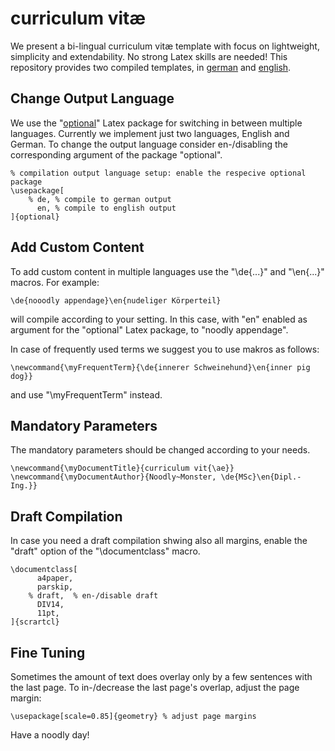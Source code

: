# curriculum vitæ
We present a bi-lingual curriculum vitæ template with
focus on lightweight, simplicity and extendability. 
No strong Latex skills are needed! 
This repository provides two compiled templates, in [german](cv-de.pdf) and [english](cv-en.pdf).

## Change Output Language
We use the "[optional](http://tug.ctan.org/macros/latex/contrib/optional/optional.pdf)" 
Latex package for switching in between multiple languages.
Currently we implement just two languages, English and German.
To change the output language consider en-/disabling 
the corresponding argument of the package "optional".

```
% compilation output language setup: enable the respecive optional package
\usepackage[
    % de, % compile to german output
      en, % compile to english output
]{optional} 
```

## Add Custom Content
To add custom content in multiple languages use the "\de{...}" and "\en{...}" macros.
For example:

```
\de{nooodly appendage}\en{nudeliger Körperteil}

```
will compile according to your setting. In this case, with "en" enabled as 
argument for the "optional" Latex package, to "noodly appendage".

In case of frequently used terms we suggest you to use makros as follows:

```
\newcommand{\myFrequentTerm}{\de{innerer Schweinehund}\en{inner pig dog}}
```
and use "\myFrequentTerm" instead.

## Mandatory Parameters

The mandatory parameters should be changed according to your needs.

```
\newcommand{\myDocumentTitle}{curriculum vit{\ae}}
\newcommand{\myDocumentAuthor}{Noodly~Monster, \de{MSc}\en{Dipl.-Ing.}}
```

## Draft Compilation
In case you need a draft compilation shwing also all margins, enable the
"draft" option of the "\documentclass" macro.

```
\documentclass[
      a4paper,
      parskip,
    % draft,  % en-/disable draft
      DIV14,
      11pt,
]{scrartcl}
```

## Fine Tuning
Sometimes the amount of text does overlay only by a few sentences with the last page.
To in-/decrease the last page's overlap, adjust the page margin:

```
\usepackage[scale=0.85]{geometry} % adjust page margins
```



Have a noodly day!
